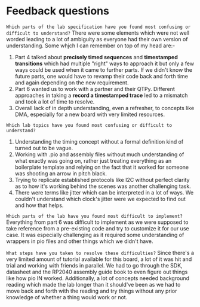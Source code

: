 # Feedback questions

`Which parts of the lab specification have you found most confusing or difficult to understand?`
There were some elements which were not well worded leading to a lot of ambiguity as everyone had their own version of understanding. Some whjch I can remember on top of my head are:-
1. Part 4 talked about **precisely timed sequences** and **timestamped transitions** which had multiple "right" ways to approach it but only a few ways could be used when it came to further parts. If we didn't know the future parts, one would have to revamp their code back and forth time and again depending on the new requirement.
2. Part 6 wanted us to work with a partner and their QTPy. Different approaches in taking a **record a timestamped trace** led to a mismatch and took a lot of time to resolve.
3. Overall lack of in depth understanding, even a refresher, to concepts like DMA, especially for a new board with very limited resources.

`Which lab topics have you found most confusing or difficult to understand?`
1. Understanding the timing concept without a formal definition kind of turned out to be vague.
2. Working with .pio and assembly files without much understanding of what exactly was going on, rather just treating everything as an boilerplate template and relying on the fact that it worked for someone was shooting an arrow in pitch black.
3. Trying to replicate established protocols like I2C without perfect clarity as to how it's working behind the scenes was another challenging task.
4. There were terms like jitter which can be interpreted in a lot of ways. We couldn't understand which clock's jitter were we expected to find out and how that helps.

`Which parts of the lab have you found most difficult to implement?`
Everything from part 6 was difficult to implement as we were supposed to take reference from a pre-existing code and try to customize it for our use case. It was especially challenging as it required some understanding of wrappers in pio files and other things which we didn't have.

`What steps have you taken to resolve these difficulties?`
Since there's a very limited amount of tutorial available for this board, a lot of it was hit and trial and working with friends in parallel. We had to go through the SDK, datasheet and the RP2040 assembly guide book to even figure out things like how pio IN worked. Additionally, a lot of concepts needed background reading which made the lab longer than it should've been as we had to move back and forth with the reading and try things without any prior knowledge of whether a thing would work or not.
